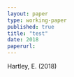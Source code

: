 ```yaml
---
layout: paper
type: working-paper
published: true
title: "test"
date: 2018
paperurl: 
---
```

Hartley, E. (2018)
